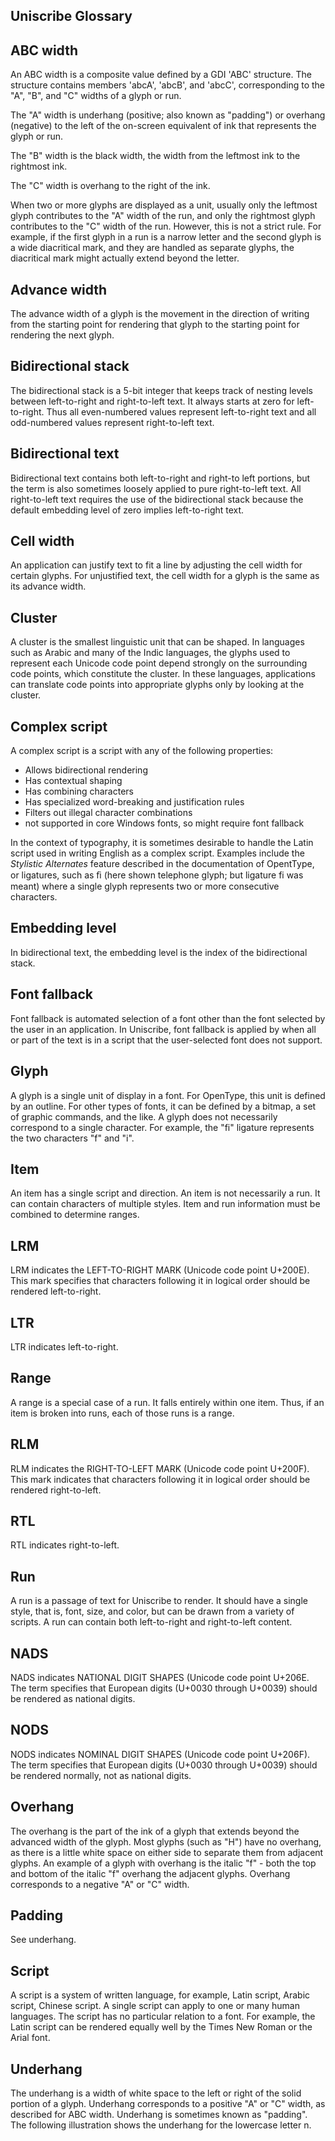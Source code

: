 ## Uniscribe Glossary


## ABC width
An ABC width is a composite value defined by a GDI 'ABC' structure. The structure contains members 'abcA', 'abcB', and 'abcC', corresponding to the "A", "B", and "C" widths of a glyph or run.

The "A" width is underhang (positive; also known as "padding") or overhang (negative) to the left of the on-screen equivalent of ink that represents the glyph or run.

The "B" width is the black width, the width from the leftmost ink to the rightmost ink.

The "C" width is overhang to the right of the ink.

When two or more glyphs are displayed as a unit, usually only the leftmost glyph contributes to the "A" width of the run, and only the rightmost glyph contributes to the "C" width of the run. However, this is not a strict rule. For example, if the first glyph in a run is a narrow letter and the second glyph is a wide diacritical mark, and they are handled as separate glyphs, the diacritical mark might actually extend beyond the letter.

## Advance width
The advance width of a glyph is the movement in the direction of writing from the starting point for rendering that glyph to the starting point for rendering the next glyph.

## Bidirectional stack
The bidirectional stack is a 5-bit integer that keeps track of nesting levels between left-to-right and right-to-left text. It always starts at zero for left-to-right. Thus all even-numbered values represent left-to-right text and all odd-numbered values represent right-to-left text.

## Bidirectional text
Bidirectional text contains both left-to-right and right-to left portions, but the term is also sometimes loosely applied to pure right-to-left text. All right-to-left text requires the use of the bidirectional stack because the default embedding level of zero implies left-to-right text.

## Cell width
An application can justify text to fit a line by adjusting the cell width for certain glyphs. For unjustified text, the cell width for a glyph is the same as its advance width.

## Cluster
A cluster is the smallest linguistic unit that can be shaped. In languages such as Arabic and many of the Indic languages, the glyphs used to represent each Unicode code point depend strongly on the surrounding code points, which constitute the cluster. In these languages, applications can translate code points into appropriate glyphs only by looking at the cluster.

## Complex script
A complex script is a script with any of the following properties:
- Allows bidirectional rendering
- Has contextual shaping
- Has combining characters
- Has specialized word-breaking and justification rules
- Filters out illegal character combinations
- not supported in core Windows fonts, so might require font fallback

In the context of typography, it is sometimes desirable to handle the Latin script used in writing English as a complex script. Examples include the *Stylistic Alternates* feature described in the documentation of OpentType, or ligatures, such as ﬁ  (here shown telephone glyph; but ligature fi was meant) where a single glyph represents two or more consecutive characters.

## Embedding level
In bidirectional text, the embedding level is the index of the bidirectional stack.

## Font fallback
Font fallback is automated selection of a font other than the font selected by the user in an application. In Uniscribe, font fallback is applied by when all or part of the text is in a script that the user-selected font does not support.

## Glyph
A glyph is a single unit of display in a font. For OpenType, this unit is defined by an outline. For other types of fonts, it can be defined by a bitmap, a set of graphic commands, and the like. A glyph does not necessarily correspond to a single character. For example, the "fi" ligature represents the two characters "f" and "i".

## Item
An item has a single script and direction. An item is not necessarily a run. It can contain characters of multiple styles. Item and run information must be combined to determine ranges.

## LRM
LRM indicates the LEFT-TO-RIGHT MARK (Unicode code point U+200E). This mark specifies that characters following it in logical order should be rendered left-to-right.

## LTR
LTR indicates left-to-right.

## Range
A range is a special case of a run. It falls entirely within one item. Thus, if an item is broken into runs, each of those runs is a range.

## RLM
RLM indicates the RIGHT-TO-LEFT MARK (Unicode code point U+200F). This mark indicates that characters following it in logical order should be rendered right-to-left.

## RTL
RTL indicates right-to-left.

## Run
A run is a passage of text for Uniscribe to render. It should have a single style, that is, font, size, and color, but can be drawn from a variety of scripts. A run can contain both left-to-right and right-to-left content.

## NADS
NADS indicates NATIONAL DIGIT SHAPES (Unicode code point U+206E. The term specifies that European digits (U+0030 through U+0039) should be rendered as national digits.

## NODS
NODS indicates NOMINAL DIGIT SHAPES (Unicode code point U+206F). The term specifies that European digits (U+0030 through U+0039) should be rendered normally, not as national digits.

## Overhang
The overhang is the part of the ink of a glyph that extends beyond the advanced width of the glyph. Most glyphs (such as "H") have no overhang, as there is a little white space on either side to separate them from adjacent glyphs. An example of a glyph with overhang is the italic "f" - both the top and bottom of the italic "f" overhang the adjacent glyphs. Overhang corresponds to a negative "A" or "C" width.

## Padding
See underhang.

## Script
A script is a system of written language, for example, Latin script, Arabic script, Chinese script. A single script can apply to one or many human languages. The script has no particular relation to a font. For example, the Latin script can be rendered equally well by the Times New Roman or the Arial font.

## Underhang
The underhang is a width of white space to the left or right of the solid portion of a glyph. Underhang corresponds to a positive "A" or "C" width, as described for ABC width. Underhang is sometimes known as "padding". The following illustration shows the underhang for the lowercase letter n.
